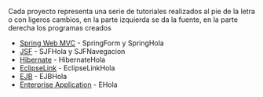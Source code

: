 Cada proyecto representa una serie de tutoriales realizados al pie de la letra o con ligeros cambios, en la parte izquierda se da la fuente, en la parte derecha los programas creados

* [Spring Web MVC] - SpringForm y SpringHola
* [JSF] - SJFHola y SJFNavegacion
* [Hibernate] - HibernateHola
* [EclipseLink] - EclipseLinkHola
* [EJB] - EJBHola
* [Enterprise Application] - EHola

[Spring Web MVC]: <https://www.youtube.com/watch?v=ye_0sRyHBmM&list=PLbP-b3gf8hAW2ALibZexruFfYxD0idO36>
[JSF]: <https://www.youtube.com/watch?v=AXBps4ysIOE&list=PLbP-b3gf8hAWUt7ZVM8BR8gOqFTVlVGuq>
[Hibernate]: <https://www.youtube.com/watch?v=PbfJYGs56p4&index=16&list=PLD800E70B6ECBB206>
[EclipseLink]: <https://www.youtube.com/watch?v=GUMuALshMnE>
[EJB]: <https://www.youtube.com/watch?v=hePejnJF86U>
[Enterprise Application]: <https://www.youtube.com/watch?v=KTXDUBbwdLs>
